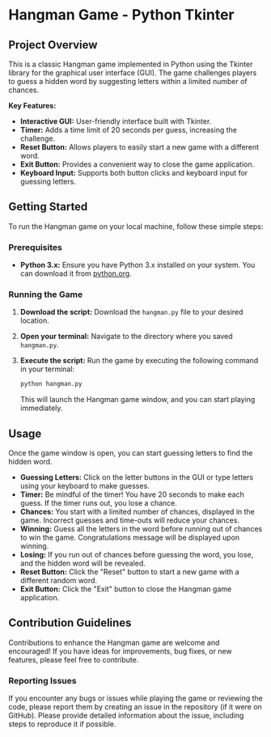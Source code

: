 # Hangman Game - Python Tkinter

## Project Overview

This is a classic Hangman game implemented in Python using the Tkinter library for the graphical user interface (GUI). The game challenges players to guess a hidden word by suggesting letters within a limited number of chances.

**Key Features:**

*   **Interactive GUI:** User-friendly interface built with Tkinter.
*   **Timer:** Adds a time limit of 20 seconds per guess, increasing the challenge.
*   **Reset Button:** Allows players to easily start a new game with a different word.
*   **Exit Button:** Provides a convenient way to close the game application.
*   **Keyboard Input:** Supports both button clicks and keyboard input for guessing letters.

## Getting Started

To run the Hangman game on your local machine, follow these simple steps:

### Prerequisites

*   **Python 3.x:** Ensure you have Python 3.x installed on your system. You can download it from [python.org](https://www.python.org/downloads/).

### Running the Game

1.  **Download the script:** Download the `hangman.py` file to your desired location.
2.  **Open your terminal:** Navigate to the directory where you saved `hangman.py`.
3.  **Execute the script:** Run the game by executing the following command in your terminal:

    ```bash
    python hangman.py
    ```

    This will launch the Hangman game window, and you can start playing immediately.

## Usage

Once the game window is open, you can start guessing letters to find the hidden word.

*   **Guessing Letters:** Click on the letter buttons in the GUI or type letters using your keyboard to make guesses.
*   **Timer:** Be mindful of the timer! You have 20 seconds to make each guess. If the timer runs out, you lose a chance.
*   **Chances:** You start with a limited number of chances, displayed in the game. Incorrect guesses and time-outs will reduce your chances.
*   **Winning:** Guess all the letters in the word before running out of chances to win the game. Congratulations message will be displayed upon winning.
*   **Losing:** If you run out of chances before guessing the word, you lose, and the hidden word will be revealed.
*   **Reset Button:** Click the "Reset" button to start a new game with a different random word.
*   **Exit Button:** Click the "Exit" button to close the Hangman game application.

## Contribution Guidelines

Contributions to enhance the Hangman game are welcome and encouraged! If you have ideas for improvements, bug fixes, or new features, please feel free to contribute.

### Reporting Issues

If you encounter any bugs or issues while playing the game or reviewing the code, please report them by creating an issue in the repository (if it were on GitHub). Please provide detailed information about the issue, including steps to reproduce it if possible.

